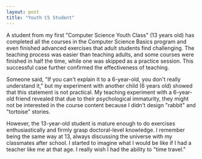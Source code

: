 ```yaml
---
layout: post
title: "Youth CS Student"
---
```


A student from my first "Computer Science Youth Class" (13 years old) has completed all the courses in the Computer Science Basics program and even finished advanced exercises that adult students find challenging. The teaching process was easier than teaching adults, and some courses were finished in half the time, while one was skipped as a practice session. This successful case further confirmed the effectiveness of teaching.

Someone said, "If you can't explain it to a 6-year-old, you don't really understand it," but my experiment with another child (6 years old) showed that this statement is not practical. My teaching experiment with a 6-year-old friend revealed that due to their psychological immaturity, they might not be interested in the course content because I didn't design "rabbit" and "tortoise" stories.

However, the 13-year-old student is mature enough to do exercises enthusiastically and firmly grasp doctoral-level knowledge. I remember being the same way at 13, always discussing the universe with my classmates after school. I started to imagine what I would be like if I had a teacher like me at that age. I really wish I had the ability to "time travel."
